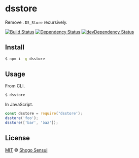 # dsstore

Remove `.DS_Store` recursively.

[![Build Status](https://travis-ci.org/1000ch/dsstore.svg?branch=master)](https://travis-ci.org/1000ch/dsstore)
[![Dependency Status](https://david-dm.org/1000ch/dsstore.svg)](https://david-dm.org/1000ch/dsstore)
[![devDependency Status](https://david-dm.org/1000ch/dsstore/dev-status.svg)](https://david-dm.org/1000ch/dsstore?type=dev)

## Install

```bash
$ npm i -g dsstore
```

## Usage

From CLI.

```bash
$ dsstore
```

In JavaScript.

```javascript
const dsstore = require('dsstore');
dsstore('foo');
dsstore(['bar', 'baz']);
```

## License

[MIT](https://1000ch.mit-license.org) © [Shogo Sensui](https://github.com/1000ch)
